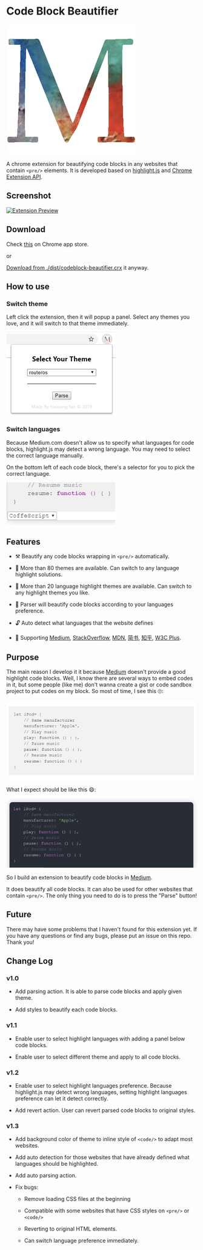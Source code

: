 # Code Block Beautifier 
![Logo](screenshot/icon-origin.png)

A chrome extension for beautifying code blocks in any websites that contain `<pre/>` elements. It is developed based on [highlight.js](https://highlightjs.org/) and [Chrome Extension API](https://developer.chrome.com/home).

## Screenshot

[![Extension Preview](https://img.youtube.com/vi/3MbCE7eEYr8/0.jpg)](https://www.youtube.com/watch?v=3MbCE7eEYr8)

## Download

Check [this]() on Chrome app store.

or

[Download from ./dist/codeblock-beautifier.crx](./dist/codeblock-beautifier.crx) it anyway.

## How to use

### Switch theme
Left click the extension, then it will popup a panel. Select any themes you love, and it will switch to that theme immediately.

![Switch Theme](screenshot/themePanel.PNG)

### Switch languages
Because Medium.com doesn't allow us to specify what languages for code blocks, highlight.js may detect a wrong language.
You may need to select the correct language manually.

On the bottom left of each code block, there's a selector for you to pick the correct language.

![Languages Selector](screenshot/langSelector.PNG)


## Features

* ⚒ Beautify any code blocks wrapping in `<pre/>` automatically. 

* 🎉 More than 80 themes are available. Can switch to any language highlight solutions.

* 🎊 More than 20 language highlight themes are available. Can switch to any highlight themes you like.

* 🧲 Parser will beautify code blocks according to your languages preference.

* 🔓 Auto detect what languages that the website defines

* 🎁 Supporting [Medium](https://medium.com/), [StackOverflow](https://stackoverflow.com/), [MDN](https://developer.mozilla.org/en-US/),
[简书](https://www.jianshu.com/), [知乎](https://www.zhihu.com/), [W3C Plus](https://www.w3cplus.com/).

## Purpose
The main reason I develop it it because [Medium](www.medium.com) doesn't provide a good highlight code blocks.
Well, I know there are several ways to embed codes in it, but some people (like me) don't wanna create a gist or code sandbox project to put codes on my block. So most of time, I see this 🙄:

![No highlight](screenshot/medium.PNG)

What I expect should be like this 😄:

![Highlight](screenshot/jianshu.PNG)

So I build an extension to beautify code blocks in [Medium](www.medium.com).

It does beautify all code blocks. It can also be used for other websites that contain `<pre/>`.
The only thing you need to do is to press the "Parse" button!

## Future
There may have some problems that I haven't found for this extension yet. If you have any questions or find any bugs, please put an issue on this repo. Thank you!

## Change Log

### v1.0

* Add parsing action. It is able to parse code blocks and apply given theme.

* Add styles to beautify each code blocks.

### v1.1

* Enable user to select highlight languages with adding a panel below code blocks. 

* Enable user to select different theme and apply to all code blocks.

### v1.2

* Enable user to select highlight languages preference. Because highlight.js may detect wrong languages,
setting highlight languages preference can let it detect correctly.

* Add revert action. User can revert parsed code blocks to original styles.

### v1.3

* Add background color of theme to inline style of `<code/>` to adapt most websites.

* Add auto detection for those websites that have already defined what languages should be highlighted.

* Add auto parsing action.

* Fix bugs:

    * Remove loading CSS files at the beginning
    
    * Compatible with some websites that have CSS styles on `<pre/>` or `<code/>`
    
    * Reverting to original HTML elements.
    
    * Can switch language preference immediately.
